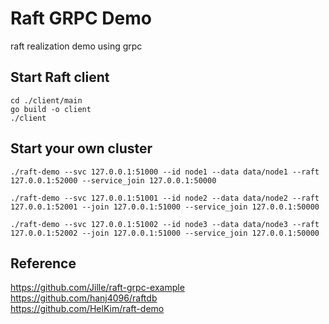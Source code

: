 # Raft GRPC Demo

raft realization demo using grpc

## Start Raft client

```shell
cd ./client/main
go build -o client
./client
```

## Start your own cluster

```shell
./raft-demo --svc 127.0.0.1:51000 --id node1 --data data/node1 --raft 127.0.0.1:52000 --service_join 127.0.0.1:50000

./raft-demo --svc 127.0.0.1:51001 --id node2 --data data/node2 --raft 127.0.0.1:52001 --join 127.0.0.1:51000 --service_join 127.0.0.1:50000

./raft-demo --svc 127.0.0.1:51002 --id node3 --data data/node3 --raft 127.0.0.1:52002 --join 127.0.0.1:51000 --service_join 127.0.0.1:50000
```

## Reference

https://github.com/Jille/raft-grpc-example
<br>
https://github.com/hanj4096/raftdb
<br>
https://github.com/HelKim/raft-demo
<br>
